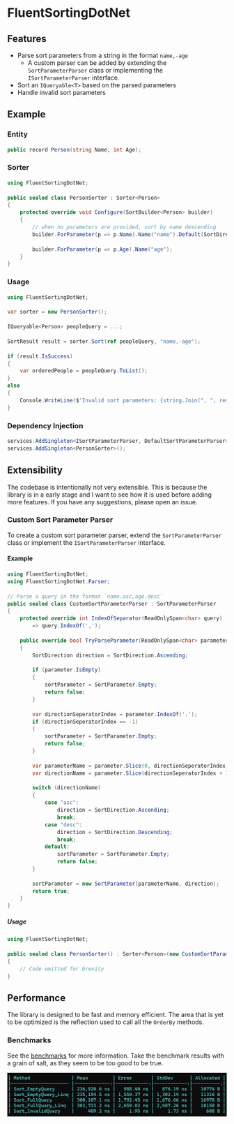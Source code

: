 # FluentSortingDotNet

## Features

- Parse sort parameters from a string in the format `name,-age`
    - A custom parser can be added by extending the `SortParameterParser` class or implementing the `ISortParameterParser` interface.
- Sort an `IQueryable<T>` based on the parsed parameters
- Handle invalid sort parameters

## Example

### Entity

```csharp
public record Person(string Name, int Age);
```

### Sorter

```csharp
using FluentSortingDotNet;

public sealed class PersonSorter : Sorter<Person>
{
    protected override void Configure(SortBuilder<Person> builder)
    {
        // when no parameters are provided, sort by name descending
        builder.ForParameter(p => p.Name).Name("name").Default(SortDirection.Descending);

        builder.ForParameter(p => p.Age).Name("age");
    }
}
```

### Usage

```csharp
using FluentSortingDotNet;

var sorter = new PersonSorter();

IQueryable<Person> peopleQuery = ...;

SortResult result = sorter.Sort(ref peopleQuery, "name,-age");

if (result.IsSuccess)
{
    var orderedPeople = peopleQuery.ToList();
}
else 
{
    Console.WriteLine($"Invalid sort parameters: {string.Join(", ", result.InvalidSortParameters)}");
}
```

### Dependency Injection

```csharp
services.AddSingleton<ISortParameterParser, DefaultSortParameterParser>();
services.AddSingleton<PersonSorter>();
```

## Extensibility

The codebase is intentionally not very extensible. This is because the library is in a early stage and I want to see how it is used before adding more features. If you have any suggestions, please open an issue.

### Custom Sort Parameter Parser

To create a custom sort parameter parser, extend the `SortParameterParser` class or implement the `ISortParameterParser` interface.

#### Example

```csharp
using FluentSortingDotNet;
using FluentSortingDotNet.Parser;

// Parse a query in the format `name.asc,age.desc`
public sealed class CustomSortParameterParser : SortParameterParser
{
    protected override int IndexOfSeparator(ReadOnlySpan<char> query)
        => query.IndexOf(',');

    public override bool TryParseParameter(ReadOnlySpan<char> parameter, out SortParameter sortParameter)
    {
        SortDirection direction = SortDirection.Ascending;

        if (parameter.IsEmpty)
        {
            sortParameter = SortParameter.Empty;
            return false;
        }

        var directionSeperatorIndex = parameter.IndexOf('.');
        if (directionSeperatorIndex == -1)
        {
            sortParameter = SortParameter.Empty;
            return false;
        }

        var parameterName = parameter.Slice(0, directionSeperatorIndex).ToString();
        var directionName = parameter.Slice(directionSeperatorIndex + 1).ToString();

        switch (directionName)
        {
            case "asc":
                direction = SortDirection.Ascending;
                break;
            case "desc":
                direction = SortDirection.Descending;
                break;
            default:
                sortParameter = SortParameter.Empty;
                return false;
        }

        sortParameter = new SortParameter(parameterName, direction);
        return true;
    }
}
```

##### Usage
```csharp
using FluentSortingDotNet;

public sealed class PersonSorter() : Sorter<Person>(new CustomSortParameterParser())
{
    // Code omitted for brevity
}
```

## Performance

The library is designed to be fast and memory efficient. The area that is yet to be optimized is the reflection used to call all the `OrderBy` methods.

### Benchmarks

See the [benchmarks](tests/FluentSortingDotNet.Benchmarks/SorterBenchmarks.cs) for more information. Take the benchmark results with a grain of salt, as they seem to be too good to be true.

![Benchmark results](tests/FluentSortingDotNet.Benchmarks/v1.0.0-beta.2.png "Benchmark results")